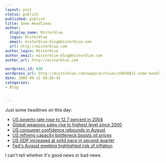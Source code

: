 ```yaml
---
layout: post
status: publish
published: publish
title: Some Headlines
author:
  display_name: Misterblue
  login: Misterblue
  email: misterblue-blog@misterblue.com
  url: http://misterblue.com
author_login: Misterblue
author_email: misterblue-blog@misterblue.com
author_url: http://misterblue.com

wordpress_id: 606
wordpress_url: http://misterblue.com/wwpp/archives/20050831-some-headlines
date: 2005-08-31 08:26:45
categories:
- Blog


---
```

<p>
Just some headlines on this day:
<ul>
<li>
<a href="http://www.finfacts.com/irelandbusinessnews/publish/article_10003057.shtml">US poverty rate rose to 12.7 percent in 2004</a>
</li>
<li>
<a href="http://www.finfacts.com/irelandbusinessnews/publish/article_10003041.shtml">Global weapons sales rise to highest level since 2000</a>
</li>
<li>
<a href="http://www.finfacts.com/irelandbusinessnews/publish/article_10003051.shtml">US consumer confidence rebounds in August</a>
</li>
<li>
<a href="http://www.finfacts.com/irelandbusinessnews/publish/article_10003036.shtml">US refining capacity bottleneck boosts oil prices</a>
</li>
<li>
<a href="http://www.finfacts.com/irelandbusinessnews/publish/article_10003076.shtml">US GDP increased at solid pace in second quarter</a>
</li>
<li>
<a href="http://www.finfacts.com/irelandbusinessnews/publish/article_10003060.shtml">Fed's August meeting highlighted risk of inflation</a>
</li>
</ul>
</p>
<p>
I can't tell whether it's good news or bad news.
</p>
